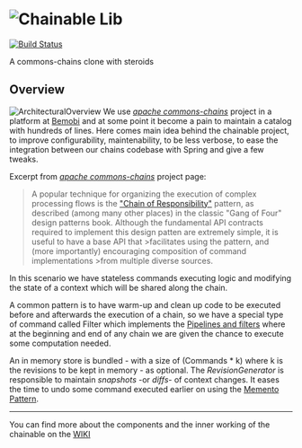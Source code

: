 # ![Chainable Lib](http://i.imgur.com/TSWp83w.png)
[![Build Status](https://travis-ci.org/bemobi/chainable.svg?branch=master)](https://travis-ci.org/bemobi/chainable)

A commons-chains clone with steroids

## Overview
![ArchitecturalOverview](http://i.imgur.com/mWnohTV.png)
We use [_apache commons-chains_](http://commons.apache.org/proper/commons-chain/) project in a platform at [Bemobi](http://code.bemobi.com.br/blog/) and at some point it become a pain to maintain a catalog with hundreds of lines. Here comes main idea behind the chainable project, to improve configurability, maintenability, to be less verbose, to ease the integration between our chains codebase with Spring and give a few tweaks.

Excerpt from [_apache commons-chains_](http://commons.apache.org/proper/commons-chain/) project page:
>A popular technique for organizing the execution of complex processing flows is the ["Chain of Responsibility"](http://en.wikipedia.org/wiki/Chain_of_responsibility) pattern, as described (among many 
other places) in the classic "Gang of Four" design patterns book. Although the fundamental API contracts
required to implement this design patten are extremely simple, it is useful to have a base API that >facilitates using the pattern, and (more importantly) encouraging composition of command implementations >from multiple diverse sources.

In this scenario we have stateless commands executing logic and modifying the state of a context which will be shared along the chain. 

A common pattern is to have warm-up and clean up code to be executed before and afterwards the execution of a chain, so we have a special type of command called Filter which implements the [Pipelines and filters](http://webcem01.cem.itesm.mx:8005/apps/s200911/tc3003/notes_pipes_and_filters/) where at the beginning and end of any chain we are given the chance to execute some computation needed.

An in memory store is bundled - with a size of (Commands * k) where k is the revisions to be kept in memory  - as optional. The _RevisionGenerator_ is responsible to maintain _snapshots_ -or _diffs_- of context changes. It eases the time to undo some command executed earlier on using the [Memento Pattern](http://en.wikipedia.org/wiki/Memento_pattern).

---

You can find more about the components and the inner working of the chainable on the [WIKI](https://github.com/bemobi/chainable/wiki)